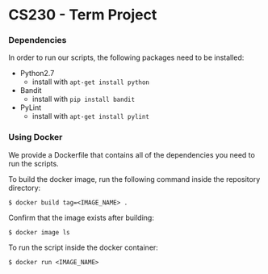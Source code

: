 # CS230 - Term Project

### Dependencies
In order to run our scripts, the following packages need to be installed:
- Python2.7
    - install with `apt-get install python`
- Bandit
    - install with `pip install bandit`
- PyLint
    - install with `apt-get install pylint`

### Using Docker
We provide a Dockerfile that contains all of the dependencies you need to run the scripts. 

To build the docker image, run the following command inside the repository directory:
```
$ docker build tag=<IMAGE_NAME> .
```

Confirm that the image exists after building:
```
$ docker image ls
```

To run the script inside the docker container:
```
$ docker run <IMAGE_NAME>
```

